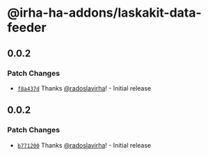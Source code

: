 # @irha-ha-addons/laskakit-data-feeder

## 0.0.2

### Patch Changes

- [`f8a437d`](https://github.com/radoslavirha/ha-addons/commit/f8a437d3e3bea9a4e919e272e4bc9faa664e2684) Thanks [@radoslavirha](https://github.com/radoslavirha)! - Initial release

## 0.0.2

### Patch Changes

- [`b771200`](https://github.com/radoslavirha/ha-addons/commit/b771200f366bfdcdddabd85830bb43af71667354) Thanks [@radoslavirha](https://github.com/radoslavirha)! - Initial release
